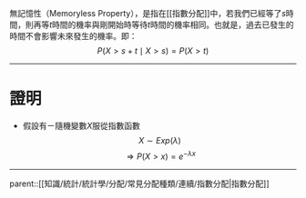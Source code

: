 無記憶性（Memoryless Property），是指在[[指數分配]]中，若我們已經等了$s$時間，則再等$t$時間的機率與剛開始時等待$t$時間的機率相同。也就是，過去已發生的時間不會影響未來發生的機率。即：
$$
P(X>s+t\mid X>s)=P(X>t)
$$
- - -
# 證明
- 假設有ㄧ隨機變數$X$服從指數函數
$$
X\sim Exp(\lambda)
$$
$$
\Rightarrow P(X>x)=e^{-\lambda x}
$$

- - -
parent::[[知識/統計/統計學/分配/常見分配種類/連續/指數分配|指數分配]]